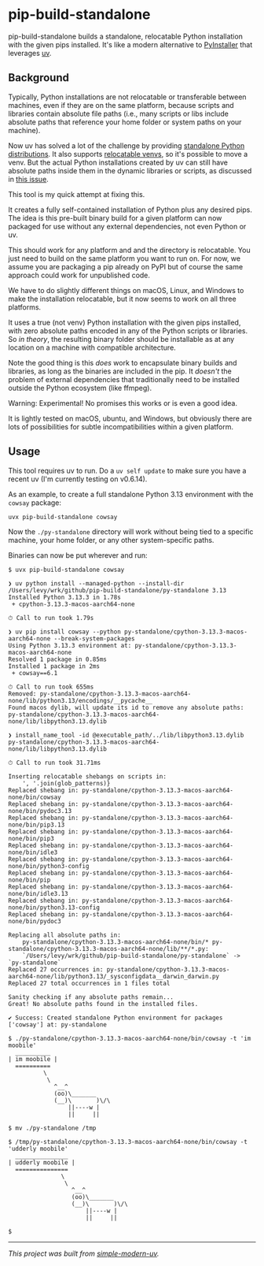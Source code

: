 # pip-build-standalone

pip-build-standalone builds a standalone, relocatable Python installation with the given
pips installed. It's like a modern alternative to
[PyInstaller](https://github.com/pyinstaller/pyinstaller) that leverages
[uv](https://github.com/astral-sh/uv).

## Background

Typically, Python installations are not relocatable or transferable between machines,
even if they are on the same platform, because scripts and libraries contain absolute
file paths (i.e., many scripts or libs include absolute paths that reference your home
folder or system paths on your machine).

Now uv has solved a lot of the challenge by providing
[standalone Python distributions](https://github.com/astral-sh/python-build-standalone).
It also supports [relocatable venvs](https://github.com/astral-sh/uv/pull/5515), so it's
possible to move a venv.
But the actual Python installations created by uv can still have absolute paths inside
them in the dynamic libraries or scripts, as discussed in
[this issue](https://github.com/astral-sh/uv/issues/2389).

This tool is my quick attempt at fixing this.

It creates a fully self-contained installation of Python plus any desired pips.
The idea is this pre-built binary build for a given platform can now packaged for use
without any external dependencies, not even Python or uv.

This should work for any platform and and the directory is relocatable.
You just need to build on the same platform you want to run on.
For now, we assume you are packaging a pip already on PyPI but of course the same
approach could work for unpublished code.

We have to do slightly different things on macOS, Linux, and Windows to make the
installation relocatable, but it now seems to work on all three platforms.

It uses a true (not venv) Python installation with the given pips installed, with zero
absolute paths encoded in any of the Python scripts or libraries.
So *in theory*, the resulting binary folder should be installable as at any location on
a machine with compatible architecture.

Note the good thing is this *does* work to encapsulate binary builds and libraries, as
long as the binaries are included in the pip.
It *doesn't* the problem of external dependencies that traditionally need to be
installed outside the Python ecosystem (like ffmpeg).

Warning: Experimental!
No promises this works or is even a good idea.

It is lightly tested on macOS, ubuntu, and Windows, but obviously there are lots of
possibilities for subtle incompatibilities within a given platform.

## Usage

This tool requires uv to run.
Do a `uv self update` to make sure you have a recent uv (I'm currently testing on
v0.6.14).

As an example, to create a full standalone Python 3.13 environment with the `cowsay`
package:

```sh
uvx pip-build-standalone cowsay
```

Now the `./py-standalone` directory will work without being tied to a specific machine,
your home folder, or any other system-specific paths.

Binaries can now be put wherever and run:

```log
$ uvx pip-build-standalone cowsay

❯ uv python install --managed-python --install-dir /Users/levy/wrk/github/pip-build-standalone/py-standalone 3.13
Installed Python 3.13.3 in 1.78s
 + cpython-3.13.3-macos-aarch64-none

⏱ Call to run took 1.79s

❯ uv pip install cowsay --python py-standalone/cpython-3.13.3-macos-aarch64-none --break-system-packages
Using Python 3.13.3 environment at: py-standalone/cpython-3.13.3-macos-aarch64-none
Resolved 1 package in 0.85ms
Installed 1 package in 2ms
 + cowsay==6.1

⏱ Call to run took 655ms
Removed: py-standalone/cpython-3.13.3-macos-aarch64-none/lib/python3.13/encodings/__pycache__
Found macos dylib, will update its id to remove any absolute paths: py-standalone/cpython-3.13.3-macos-aarch64-none/lib/libpython3.13.dylib

❯ install_name_tool -id @executable_path/../lib/libpython3.13.dylib py-standalone/cpython-3.13.3-macos-aarch64-none/lib/libpython3.13.dylib

⏱ Call to run took 31.71ms

Inserting relocatable shebangs on scripts in:
    ', '.join(glob_patterns)}
Replaced shebang in: py-standalone/cpython-3.13.3-macos-aarch64-none/bin/cowsay
Replaced shebang in: py-standalone/cpython-3.13.3-macos-aarch64-none/bin/pydoc3.13
Replaced shebang in: py-standalone/cpython-3.13.3-macos-aarch64-none/bin/pip3.13
Replaced shebang in: py-standalone/cpython-3.13.3-macos-aarch64-none/bin/pip3
Replaced shebang in: py-standalone/cpython-3.13.3-macos-aarch64-none/bin/idle3
Replaced shebang in: py-standalone/cpython-3.13.3-macos-aarch64-none/bin/python3-config
Replaced shebang in: py-standalone/cpython-3.13.3-macos-aarch64-none/bin/pip
Replaced shebang in: py-standalone/cpython-3.13.3-macos-aarch64-none/bin/idle3.13
Replaced shebang in: py-standalone/cpython-3.13.3-macos-aarch64-none/bin/python3.13-config
Replaced shebang in: py-standalone/cpython-3.13.3-macos-aarch64-none/bin/pydoc3

Replacing all absolute paths in:
    py-standalone/cpython-3.13.3-macos-aarch64-none/bin/* py-standalone/cpython-3.13.3-macos-aarch64-none/lib/**/*.py:
    `/Users/levy/wrk/github/pip-build-standalone/py-standalone` -> `py-standalone`
Replaced 27 occurrences in: py-standalone/cpython-3.13.3-macos-aarch64-none/lib/python3.13/_sysconfigdata__darwin_darwin.py
Replaced 27 total occurrences in 1 files total

Sanity checking if any absolute paths remain...
Great! No absolute paths found in the installed files.

✔️ Success: Created standalone Python environment for packages ['cowsay'] at: py-standalone

$ ./py-standalone/cpython-3.13.3-macos-aarch64-none/bin/cowsay -t 'im moobile'
  __________
| im moobile |
  ==========
          \
           \
             ^__^
             (oo)\_______
             (__)\       )\/\
                 ||----w |
                 ||     ||

$ mv ./py-standalone /tmp

$ /tmp/py-standalone/cpython-3.13.3-macos-aarch64-none/bin/cowsay -t 'udderly moobile'
  _______________
| udderly moobile |
  ===============
               \
                \
                  ^__^
                  (oo)\_______
                  (__)\       )\/\
                      ||----w |
                      ||     ||

$
```

* * *

*This project was built from
[simple-modern-uv](https://github.com/jlevy/simple-modern-uv).*
